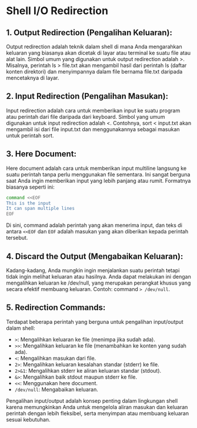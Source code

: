 # Shell I/O Redirection

## 1. Output Redirection (Pengalihan Keluaran):
Output redirection adalah teknik dalam shell di mana Anda mengarahkan keluaran yang biasanya akan dicetak di layar atau terminal ke suatu file atau alat lain. Simbol umum yang digunakan untuk output redirection adalah >. Misalnya, perintah ls > file.txt akan mengambil hasil dari perintah ls (daftar konten direktori) dan menyimpannya dalam file bernama file.txt daripada mencetaknya di layar.

## 2. Input Redirection (Pengalihan Masukan):
Input redirection adalah cara untuk memberikan input ke suatu program atau perintah dari file daripada dari keyboard. Simbol yang umum digunakan untuk input redirection adalah <. Contohnya, sort < input.txt akan mengambil isi dari file input.txt dan menggunakannya sebagai masukan untuk perintah sort.

## 3. Here Document:
Here document adalah cara untuk memberikan input multiline langsung ke suatu perintah tanpa perlu menggunakan file sementara. Ini sangat berguna saat Anda ingin memberikan input yang lebih panjang atau rumit. Formatnya biasanya seperti ini:

```sh
command <<EOF
This is the input
It can span multiple lines
EOF
```
Di sini, command adalah perintah yang akan menerima input, dan teks di antara `<<EOF` dan `EOF` adalah masukan yang akan diberikan kepada perintah tersebut.

## 4. Discard the Output (Mengabaikan Keluaran):
Kadang-kadang, Anda mungkin ingin menjalankan suatu perintah tetapi tidak ingin melihat keluaran atau hasilnya. Anda dapat melakukan ini dengan mengalihkan keluaran ke /dev/null, yang merupakan perangkat khusus yang secara efektif membuang keluaran. Contoh: command `> /dev/null`.

## 5. Redirection Commands:
Terdapat beberapa perintah yang berguna untuk pengalihan input/output dalam shell:

- `>`: Mengalihkan keluaran ke file (menimpa jika sudah ada).
- `>>`: Mengalihkan keluaran ke file (menambahkan ke konten yang sudah ada).
- `<`: Mengalihkan masukan dari file.
- `2>`: Mengalihkan keluaran kesalahan standar (stderr) ke file.
- `2>&1`: Mengalihkan stderr ke aliran keluaran standar (stdout).
- `&>`: Mengalihkan baik stdout maupun stderr ke file.
- `<<`: Menggunakan here document.
- `/dev/null`: Mengabaikan keluaran.
  
Pengalihan input/output adalah konsep penting dalam lingkungan shell karena memungkinkan Anda untuk mengelola aliran masukan dan keluaran perintah dengan lebih fleksibel, serta menyimpan atau membuang keluaran sesuai kebutuhan.
